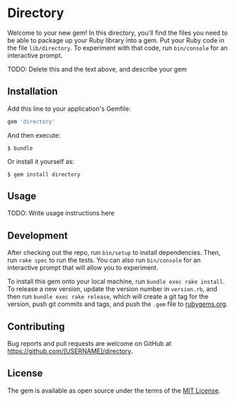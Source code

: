 # Directory

Welcome to your new gem! In this directory, you'll find the files you need to be able to package up your Ruby library into a gem. Put your Ruby code in the file `lib/directory`. To experiment with that code, run `bin/console` for an interactive prompt.

TODO: Delete this and the text above, and describe your gem

## Installation

Add this line to your application's Gemfile:

```ruby
gem 'directory'
```

And then execute:

    $ bundle

Or install it yourself as:

    $ gem install directory

## Usage

TODO: Write usage instructions here

## Development

After checking out the repo, run `bin/setup` to install dependencies. Then, run `rake spec` to run the tests. You can also run `bin/console` for an interactive prompt that will allow you to experiment.

To install this gem onto your local machine, run `bundle exec rake install`. To release a new version, update the version number in `version.rb`, and then run `bundle exec rake release`, which will create a git tag for the version, push git commits and tags, and push the `.gem` file to [rubygems.org](https://rubygems.org).

## Contributing

Bug reports and pull requests are welcome on GitHub at https://github.com/[USERNAME]/directory.

## License

The gem is available as open source under the terms of the [MIT License](https://opensource.org/licenses/MIT).
